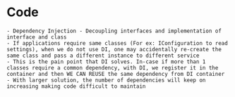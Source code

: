 # Code
	- Dependency Injection - Decoupling interfaces and implementation of interface and class
	- If applications require same classes (For ex: IConfiguration to read settings), when we do not use DI, one may accidentally re-create the same class and pass a different instance to different service
	- This is the pain point that DI solves. In-case if more than 1 classes require a common dependency, with DI, we register it in the container and then WE CAN REUSE the same dependency from DI container
	- With larger solution, the number of dependencies will keep on increasing making code difficult to maintain